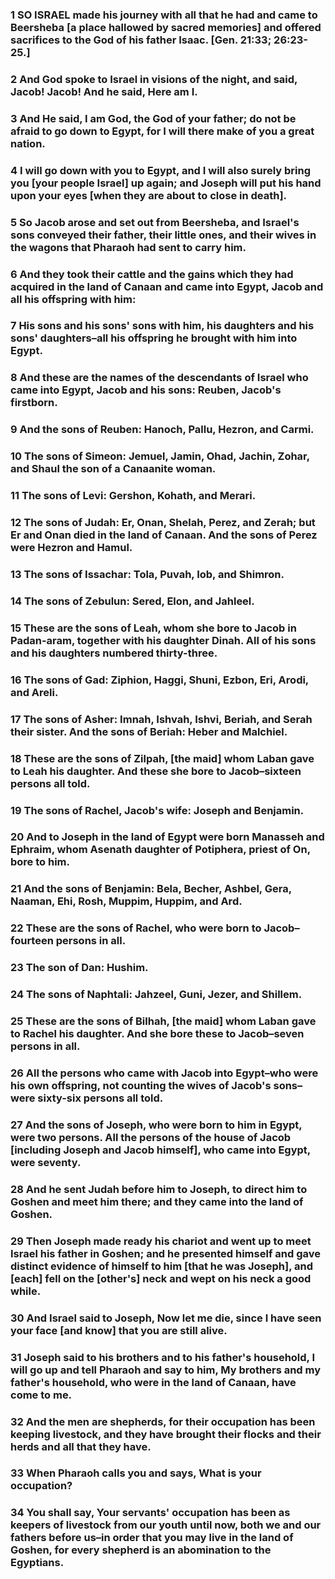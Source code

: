### 1 SO ISRAEL made his journey with all that he had and came to Beersheba [a place hallowed by sacred memories] and offered sacrifices to the God of his father Isaac. [Gen. 21:33; 26:23-25.]

### 2 And God spoke to Israel in visions of the night, and said, Jacob! Jacob! And he said, Here am I.

### 3 And He said, I am God, the God of your father; do not be afraid to go down to Egypt, for I will there make of you a great nation.

### 4 I will go down with you to Egypt, and I will also surely bring you [your people Israel] up again; and Joseph will put his hand upon your eyes [when they are about to close in death].

### 5 So Jacob arose and set out from Beersheba, and Israel's sons conveyed their father, their little ones, and their wives in the wagons that Pharaoh had sent to carry him.

### 6 And they took their cattle and the gains which they had acquired in the land of Canaan and came into Egypt, Jacob and all his offspring with him:

### 7 His sons and his sons' sons with him, his daughters and his sons' daughters–all his offspring he brought with him into Egypt.

### 8 And these are the names of the descendants of Israel who came into Egypt, Jacob and his sons: Reuben, Jacob's firstborn.

### 9 And the sons of Reuben: Hanoch, Pallu, Hezron, and Carmi.

### 10 The sons of Simeon: Jemuel, Jamin, Ohad, Jachin, Zohar, and Shaul the son of a Canaanite woman.

### 11 The sons of Levi: Gershon, Kohath, and Merari.

### 12 The sons of Judah: Er, Onan, Shelah, Perez, and Zerah; but Er and Onan died in the land of Canaan. And the sons of Perez were Hezron and Hamul.

### 13 The sons of Issachar: Tola, Puvah, Iob, and Shimron.

### 14 The sons of Zebulun: Sered, Elon, and Jahleel.

### 15 These are the sons of Leah, whom she bore to Jacob in Padan-aram, together with his daughter Dinah. All of his sons and his daughters numbered thirty-three.

### 16 The sons of Gad: Ziphion, Haggi, Shuni, Ezbon, Eri, Arodi, and Areli.

### 17 The sons of Asher: Imnah, Ishvah, Ishvi, Beriah, and Serah their sister. And the sons of Beriah: Heber and Malchiel.

### 18 These are the sons of Zilpah, [the maid] whom Laban gave to Leah his daughter. And these she bore to Jacob–sixteen persons all told.

### 19 The sons of Rachel, Jacob's wife: Joseph and Benjamin.

### 20 And to Joseph in the land of Egypt were born Manasseh and Ephraim, whom Asenath daughter of Potiphera, priest of On, bore to him.

### 21 And the sons of Benjamin: Bela, Becher, Ashbel, Gera, Naaman, Ehi, Rosh, Muppim, Huppim, and Ard.

### 22 These are the sons of Rachel, who were born to Jacob–fourteen persons in all.

### 23 The son of Dan: Hushim.

### 24 The sons of Naphtali: Jahzeel, Guni, Jezer, and Shillem.

### 25 These are the sons of Bilhah, [the maid] whom Laban gave to Rachel his daughter. And she bore these to Jacob–seven persons in all.

### 26 All the persons who came with Jacob into Egypt–who were his own offspring, not counting the wives of Jacob's sons–were sixty-six persons all told.

### 27 And the sons of Joseph, who were born to him in Egypt, were two persons. All the persons of the house of Jacob [including Joseph and Jacob himself], who came into Egypt, were seventy.

### 28 And he sent Judah before him to Joseph, to direct him to Goshen and meet him there; and they came into the land of Goshen.

### 29 Then Joseph made ready his chariot and went up to meet Israel his father in Goshen; and he presented himself and gave distinct evidence of himself to him [that he was Joseph], and [each] fell on the [other's] neck and wept on his neck a good while.

### 30 And Israel said to Joseph, Now let me die, since I have seen your face [and know] that you are still alive.

### 31 Joseph said to his brothers and to his father's household, I will go up and tell Pharaoh and say to him, My brothers and my father's household, who were in the land of Canaan, have come to me.

### 32 And the men are shepherds, for their occupation has been keeping livestock, and they have brought their flocks and their herds and all that they have.

### 33 When Pharaoh calls you and says, What is your occupation?

### 34 You shall say, Your servants' occupation has been as keepers of livestock from our youth until now, both we and our fathers before us–in order that you may live in the land of Goshen, for every shepherd is an abomination to the Egyptians.